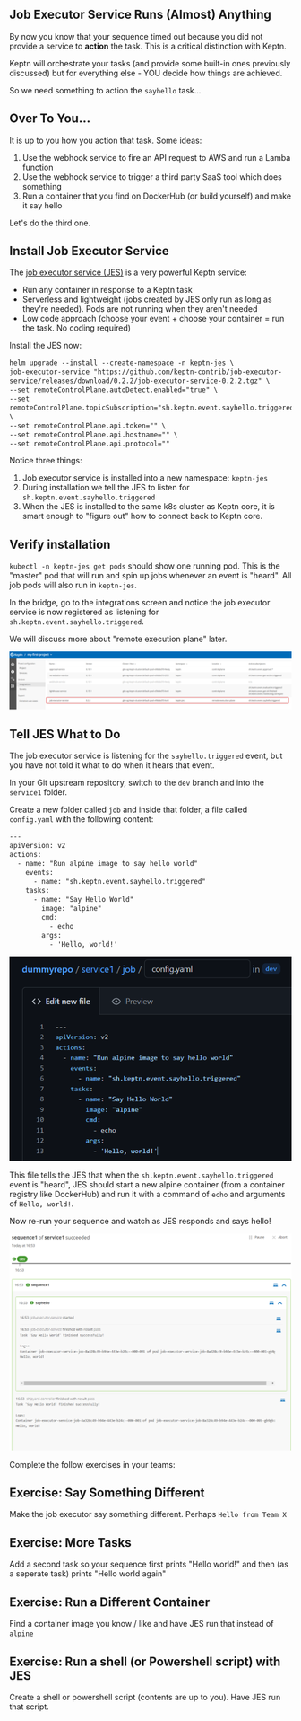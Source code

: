 ## Job Executor Service Runs (Almost) Anything

By now you know that your sequence timed out because you did not provide a service to **action** the task. This is a critical distinction with Keptn.

Keptn will orchestrate your tasks (and provide some built-in ones previously discussed) but for everything else - YOU decide how things are achieved.

So we need something to action the `sayhello` task...

## Over To You...

It is up to you how you action that task. Some ideas:

1. Use the webhook service to fire an API request to AWS and run a Lamba function
2. Use the webhook service to trigger a third party SaaS tool which does something
3. Run a container that you find on DockerHub (or build yourself) and make it say hello


Let's do the third one.

## Install Job Executor Service

The [job executor service (JES)](https://github.com/keptn-contrib/job-executor-service) is a very powerful Keptn service:

- Run any container in response to a Keptn task
- Serverless and lightweight (jobs created by JES only run as long as they're needed). Pods are not running when they aren't needed
- Low code approach (choose your event + choose your container = run the task. No coding required)

Install the JES now:

```
helm upgrade --install --create-namespace -n keptn-jes \
job-executor-service "https://github.com/keptn-contrib/job-executor-service/releases/download/0.2.2/job-executor-service-0.2.2.tgz" \
--set remoteControlPlane.autoDetect.enabled="true" \
--set remoteControlPlane.topicSubscription="sh.keptn.event.sayhello.triggered" \
--set remoteControlPlane.api.token="" \
--set remoteControlPlane.api.hostname="" \
--set remoteControlPlane.api.protocol=""
```

Notice three things:

1) Job executor service is installed into a new namespace: `keptn-jes`
1) During installation we tell the JES to listen for `sh.keptn.event.sayhello.triggered`
2) When the JES is installed to the same k8s cluster as Keptn core, it is smart enough to "figure out" how to connect back to Keptn core.

## Verify installation

`kubectl -n keptn-jes get pods` should show one running pod. This is the "master" pod that will run and spin up jobs whenever an event is "heard". All job pods will also run in `keptn-jes`.

In the bridge, go to the integrations screen and notice the job executor service is now registered as listening for `sh.keptn.event.sayhello.triggered`.

We will discuss more about "remote execution plane" later.

![](assets/images/install-jes-1.png)

## Tell JES What to Do

The job executor service is listening for the `sayhello.triggered` event, but you have not told it what to do when it hears that event.

In your Git upstream repository, switch to the `dev` branch and into the `service1` folder.

Create a new folder called `job` and inside that folder, a file called `config.yaml` with the following content:

```
---
apiVersion: v2
actions:
  - name: "Run alpine image to say hello world"
    events:
      - name: "sh.keptn.event.sayhello.triggered"
    tasks:
      - name: "Say Hello World"
        image: "alpine"
        cmd:
          - echo
        args:
          - 'Hello, world!'
```

![](assets/images/install-jes-2.png)

This file tells the JES that when the `sh.keptn.event.sayhello.triggered` event is "heard", JES should start a new alpine container (from a container registry like DockerHub) and run it with a command of `echo` and arguments of `Hello, world!`.

Now re-run your sequence and watch as JES responds and says hello!

![](assets/images/install-jes-3.png)


Complete the follow exercises in your teams:

## Exercise: Say Something Different

Make the job executor say something different. Perhaps `Hello from Team X`

## Exercise: More Tasks

Add a second task so your sequence first prints "Hello world!" and then (as a seperate task) prints "Hello world again"

## Exercise: Run a Different Container

Find a container image you know / like and have JES run that instead of `alpine`

## Exercise: Run a shell (or Powershell script) with JES

Create a shell or powershell script (contents are up to you). Have JES run that script.